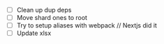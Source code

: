 - [ ] Clean up dup deps
- [ ] Move shard ones to root
- [ ] Try to setup aliases with webpack // Nextjs did it 
- [ ] Update xlsx
